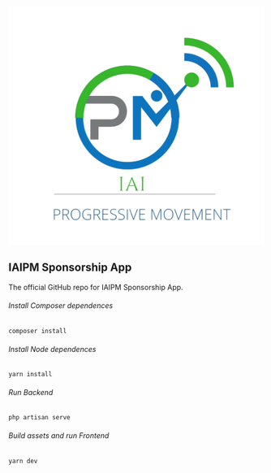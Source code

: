 <p align="center"><a href="https://schooma.figuil.com" target="_blank"><img src="public/IAIPM/IAIPM.png" width="600" alt="IAI PM"></a></p>

## IAIPM Sponsorship App

The official GitHub repo for IAIPM Sponsorship App.

###### Install Composer dependences

```
composer install
```

###### Install Node dependences

```
yarn install
```

###### Run Backend

```
php artisan serve
```

###### Build assets and run Frontend

```
yarn dev
```
